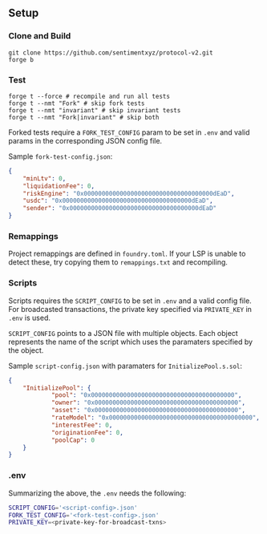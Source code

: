 ## Setup

### Clone and Build

```shell
git clone https://github.com/sentimentxyz/protocol-v2.git
forge b
```

### Test

```shell
forge t --force # recompile and run all tests
forge t --nmt "Fork" # skip fork tests
forge t --nmt "invariant" # skip invariant tests
forge t --nmt "Fork|invariant" # skip both
```

Forked tests require a `FORK_TEST_CONFIG` param to be set in `.env` and valid params in the corresponding JSON config file.

Sample `fork-test-config.json`:
```json
{
    "minLtv": 0,
    "liquidationFee": 0,
    "riskEngine": "0x000000000000000000000000000000000000dEaD",
    "usdc": "0x000000000000000000000000000000000000dEaD",
    "sender": "0x000000000000000000000000000000000000dEaD"
}
```

### Remappings

Project remappings are defined in `foundry.toml`. If your LSP is unable to detect these, try copying them to
`remappings.txt` and recompiling.

### Scripts

Scripts requires the `SCRIPT_CONFIG` to be set in `.env` and a valid config file. For broadcasted transactions, the
private key specified via `PRIVATE_KEY` in `.env` is used.

`SCRIPT_CONFIG` points to a JSON file with multiple objects. Each object represents the name of the script which uses
the paramaters specified by the object.

Sample `script-config.json` with paramaters for `InitializePool.s.sol`:
```json
{
    "InitializePool": {
            "pool": "0x0000000000000000000000000000000000000000",
            "owner": "0x0000000000000000000000000000000000000000",
            "asset": "0x0000000000000000000000000000000000000000",
            "rateModel": "0x0000000000000000000000000000000000000000",
            "interestFee": 0,
            "originationFee": 0,
            "poolCap": 0 
    }
}
```

### .env
Summarizing the above, the `.env` needs the following:
```bash
SCRIPT_CONFIG='<script-config>.json'
FORK_TEST_CONFIG='<fork-test-config>.json'
PRIVATE_KEY=<private-key-for-broadcast-txns>
```
